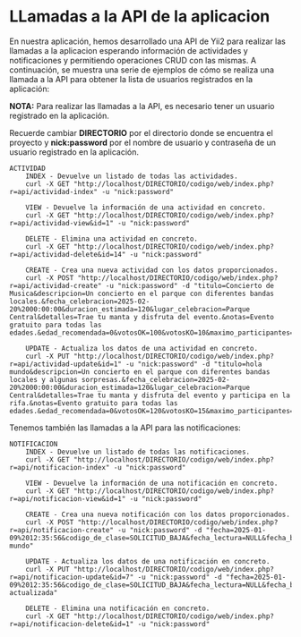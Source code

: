 # LLamadas a la API de la aplicacion

En nuestra aplicación, hemos desarrollado una API de Yii2 para realizar las llamadas a la aplicacion esperando información de actividades y notificaciones y permitiendo operaciones CRUD con las mismas. 
A continuación, se muestra una serie de ejemplos de cómo se realiza una llamada a la API para obtener la lista de usuarios registrados en la aplicación:

**NOTA:** Para realizar las llamadas a la API, es necesario tener un usuario registrado en la aplicación. 

Recuerde cambiar **DIRECTORIO** por el directorio donde se encuentra el proyecto y **nick:password** por el nombre de usuario y contraseña de un usuario registrado en la aplicación.

```textplain
ACTIVIDAD
	INDEX - Devuelve un listado de todas las actividades.
	curl -X GET "http://localhost/DIRECTORIO/codigo/web/index.php?r=api/actividad-index" -u "nick:password"

	VIEW - Devuelve la información de una actividad en concreto.
	curl -X GET "http://localhost/DIRECTORIO/codigo/web/index.php?r=api/actividad-view&id=1" -u "nick:password"

	DELETE - Elimina una actividad en concreto.
	curl -X GET "http://localhost/DIRECTORIO/codigo/web/index.php?r=api/actividad-delete&id=14" -u "nick:password"

	CREATE - Crea una nueva actividad con los datos proporcionados.
	curl -X POST "http://localhost/DIRECTORIO/codigo/web/index.php?r=api/actividad-create" -u "nick:password" -d "titulo=Concierto de Musica&descripcion=Un concierto en el parque con diferentes bandas locales.&fecha_celebracion=2025-02-20%2000:00:00&duracion_estimada=120&lugar_celebracion=Parque Central&detalles=Trae tu manta y disfruta del evento.&notas=Evento gratuito para todas las edades.&edad_recomendada=0&votosOK=100&votosKO=10&maximo_participantes=500&minimo_participantes=50&reserva=1&participantes=150&contador_visitas=2"

	UPDATE - Actualiza los datos de una actividad en concreto.
	curl -X PUT "http://localhost/DIRECTORIO/codigo/web/index.php?r=api/actividad-update&id=1" -u "nick:password" -d "titulo=hola mundo&descripcion=Un concierto en el parque con diferentes bandas locales y algunas sorpresas.&fecha_celebracion=2025-02-20%2000:00:00&duracion_estimada=120&lugar_celebracion=Parque Central&detalles=Trae tu manta y disfruta del evento y participa en la rifa.&notas=Evento gratuito para todas las edades.&edad_recomendada=0&votosOK=120&votosKO=15&maximo_participantes=600&minimo_participantes=50&reserva=1&participantes=200&contador_visitas=5"
```

Tenemos también las llamadas a la API para las notificaciones:

```textplain
NOTIFICACION
	INDEX - Devuelve un listado de todas las notificaciones.
	curl -X GET "http://localhost/DIRECTORIO/codigo/web/index.php?r=api/notificacion-index" -u "nick:password"

	VIEW - Devuelve la información de una notificación en concreto.
	curl -X GET "http://localhost/DIRECTORIO/codigo/web/index.php?r=api/notificacion-view&id=1" -u "nick:password"

	CREATE - Crea una nueva notificación con los datos proporcionados.
	curl -X POST "http://localhost/DIRECTORIO/codigo/web/index.php?r=api/notificacion-create" -u "nick:password" -d "fecha=2025-01-09%2012:35:56&codigo_de_clase=SOLICITUD_BAJA&fecha_lectura=NULL&fecha_borrado=NULL&fecha_aceptacion=NULL&ACTIVIDadid=1&USUARIOid=1&USUARIOid2=1&texto=hola mundo"

	UPDATE - Actualiza los datos de una notificación en concreto.
	curl -X PUT "http://localhost/DIRECTORIO/codigo/web/index.php?r=api/notificacion-update&id=7" -u "nick:password" -d "fecha=2025-01-09%2012:35:56&codigo_de_clase=SOLICITUD_BAJA&fecha_lectura=NULL&fecha_borrado=NULL&fecha_aceptacion=NULL&ACTIVIDadid=1&USUARIOid=1&USUARIOid2=1&texto=Notificación actualizada"

	DELETE - Elimina una notificación en concreto.
	curl -X GET "http://localhost/DIRECTORIO/codigo/web/index.php?r=api/notificacion-delete&id=1" -u "nick:password"
```